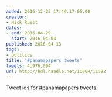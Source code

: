 ```yaml
---
added: 2016-12-23 17:40:17-05:00
creator:
- Nick Ruest
dates:
- end: 2016-04-29
  start: 2016-04-04
published: 2016-04-13
tags:
- politics
title: '#panamapapers tweets'
tweets: 4,976,094
url: http://hdl.handle.net/10864/11592
---
```


Tweet ids for #panamapapers tweets.
